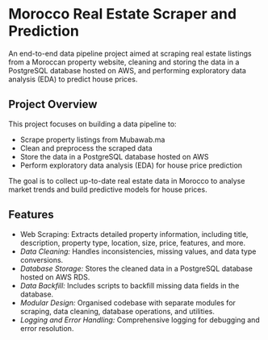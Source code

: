 # Morocco Real Estate Scraper and Prediction

An end-to-end data pipeline project aimed at scraping real estate listings from a Moroccan property website, cleaning and storing the data in a PostgreSQL database hosted on AWS, and performing exploratory data analysis (EDA) to predict house prices.

## Project Overview

This project focuses on building a data pipeline to:

- Scrape property listings from Mubawab.ma
- Clean and preprocess the scraped data
- Store the data in a PostgreSQL database hosted on AWS
- Perform exploratory data analysis (EDA) for house price prediction

The goal is to collect up-to-date real estate data in Morocco to analyse market trends and build predictive models for house prices.

## Features

- Web Scraping: Extracts detailed property information, including title, description, property type, location, size, price, features, and more.
- *Data Cleaning:* Handles inconsistencies, missing values, and data type conversions.
- *Database Storage:* Stores the cleaned data in a PostgreSQL database hosted on AWS RDS.
- *Data Backfill:* Includes scripts to backfill missing data fields in the database.
- *Modular Design:* Organised codebase with separate modules for scraping, data cleaning, database operations, and utilities.
- *Logging and Error Handling:* Comprehensive logging for debugging and error resolution.
